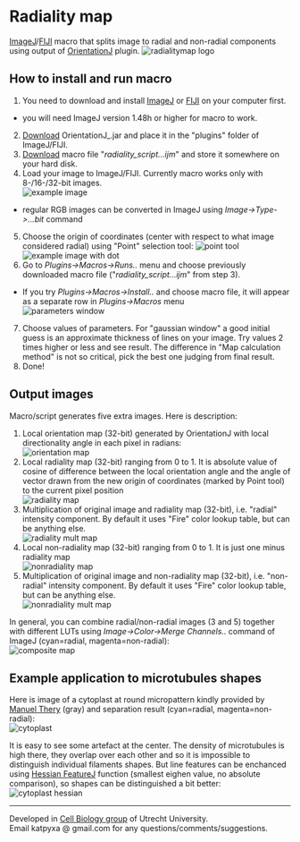 # Radiality map

[ImageJ](https://imagej.nih.gov/ij/)/[FIJI](http://fiji.sc/) macro that splits image to radial and non-radial components using output of [OrientationJ](http://bigwww.epfl.ch/demo/orientation/) plugin.
![radialitymap logo](http://katpyxa.info/software/radialitymap_logo.png "logo")

## How to install and run macro

1. You need to download and install [ImageJ](https://imagej.nih.gov/ij/download.html) or [FIJI](http://fiji.sc/#download) on your computer first.
  * you will need ImageJ version 1.48h or higher for macro to work.
2. [Download](http://bigwww.epfl.ch/demo/orientation/OrientationJ_.jar) OrientationJ_.jar and place it in the "plugins" folder of ImageJ/FIJI. 
3. [Download](https://raw.githubusercontent.com/ekatrukha/radialitymap/master/radiality_script_v1_1_20170222.ijm) macro file "*radiality_script...ijm*" and store it somewhere on your hard disk.
4. Load your image to ImageJ/FIJI. Currently macro works only with 8-/16-/32-bit images.  
![example image](http://katpyxa.info/software/radialitymap/image_example.png "example image")
  * regular RGB images can be converted in ImageJ using *Image->Type->...bit* command
5. Choose the origin of coordinates (center with respect to what image considered radial) using "Point" selection tool:
![point tool](http://katpyxa.info/software/radialitymap/fiji_point_tool.png "point tool")
![example image with dot](http://katpyxa.info/software/radialitymap/image_with_point.png "example image with dot")
6. Go to *Plugins->Macros->Runs..* menu and choose previously downloaded macro file ("*radiality_script...ijm*" from step 3).
  * If you try *Plugins->Macros->Install..* and choose macro file, it will appear as a separate row in *Plugins->Macros* menu  
![parameters window](http://katpyxa.info/software/radialitymap/parameters_window.png "parameters window") 
7. Choose values of parameters. For "gaussian window" a good initial guess is an approximate thickness of lines on your image. 
Try values 2 times higher or less and see result. 
The difference in "Map calculation method" is not so critical, pick the best one judging from final result.
8. Done!

## Output images

Macro/script generates five extra images. Here is description:  

1. Local orientation map (32-bit) generated by OrientationJ with local directionality angle in each pixel in radians:  
![orientation map](http://katpyxa.info/software/radialitymap/orientation_map.png "orientation map")  
2. Local radiality map (32-bit) ranging from 0 to 1. It is absolute value of cosine of difference between the local orientation angle and the angle of vector drawn from the new origin of coordinates (marked by Point tool) to the current pixel position  
![radiality map](http://katpyxa.info/software/radialitymap/radialitymap.png "radiality map")
3. Multiplication of original image and radiality map (32-bit), i.e. "radial" intensity component. By default it uses "Fire" color lookup table, but can be anything else.  
![radiality mult map](http://katpyxa.info/software/radialitymap/radialitymap_mult.png "radiality mult map")
4. Local non-radiality map (32-bit) ranging from 0 to 1. It is just one minus radiality map  
![nonradiality map](http://katpyxa.info/software/radialitymap/nonradialitymap.png "nonradiality map")
5. Multiplication of original image and non-radiality map (32-bit), i.e. "non-radial" intensity component. By default it uses "Fire" color lookup table, but can be anything else.  
![nonradiality mult map](http://katpyxa.info/software/radialitymap/nonradialitymap_mult.png "nonradiality mult map")

In general, you can combine radial/non-radial images (3 and 5) together with different LUTs using *Image->Color->Merge Channels..* command of ImageJ (cyan=radial, magenta=non-radial):  
![composite map](http://katpyxa.info/software/radialitymap/composite_maps.png "composite map")


## Example application to microtubules shapes

Here is image of a cytoplast at round micropattern kindly provided by [Manuel Thery](http://www.cytomorpholab.com/index.php?page=lab-members) (gray) and separation result (cyan=radial, magenta=non-radial):  
![cytoplast](http://katpyxa.info/software/radialitymap/cytoplasts_decomposed.png "cytoplast")  

It is easy to see some artefact at the center. The density of microtubules is high there, they overlap over each other and so it is impossible to distinguish individual filaments shapes. But line features can be enchanced using [Hessian FeatureJ](https://imagescience.org/meijering/software/featurej/hessian/) function (smallest eighen value, no absolute comparison), so shapes can be distinguished a bit better:  
![cytoplast hessian](http://katpyxa.info/software/radialitymap/cytoplasts_decomposed_hessian.png "cytoplast after hessian")


---
Developed in [Cell Biology group](http://cellbiology.science.uu.nl/) of Utrecht University.  
Email katpyxa @ gmail.com for any questions/comments/suggestions.


